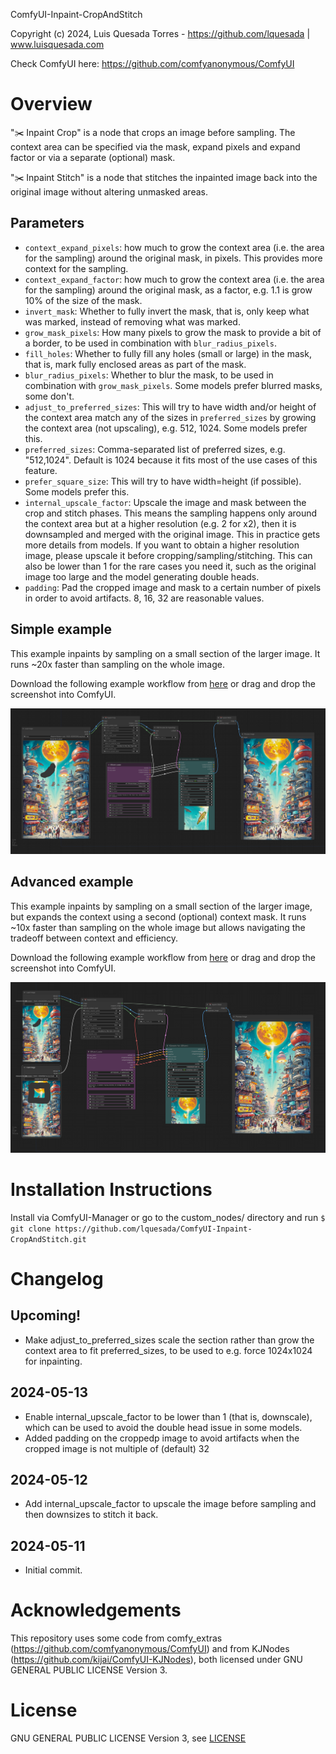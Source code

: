 ComfyUI-Inpaint-CropAndStitch

Copyright (c) 2024, Luis Quesada Torres - https://github.com/lquesada | www.luisquesada.com

Check ComfyUI here: https://github.com/comfyanonymous/ComfyUI

# Overview

"✂️  Inpaint Crop" is a node that crops an image before sampling. The context area can be specified via the mask, expand pixels and expand factor or via a separate (optional) mask.

"✂️  Inpaint Stitch" is a node that stitches the inpainted image back into the original image without altering unmasked areas.

## Parameters
- `context_expand_pixels`: how much to grow the context area (i.e. the area for the sampling) around the original mask, in pixels. This provides more context for the sampling.
- `context_expand_factor`: how much to grow the context area (i.e. the area for the sampling) around the original mask, as a factor, e.g. 1.1 is grow 10% of the size of the mask.
- `invert_mask`: Whether to fully invert the mask, that is, only keep what was marked, instead of removing what was marked.
- `grow_mask_pixels`: How many pixels to grow the mask to provide a bit of a border, to be used in combination with `blur_radius_pixels`.
- `fill_holes`: Whether to fully fill any holes (small or large) in the mask, that is, mark fully enclosed areas as part of the mask.
- `blur_radius_pixels`: Whether to blur the mask, to be used in combination with `grow_mask_pixels`. Some models prefer blurred masks, some don't.
- `adjust_to_preferred_sizes`: This will try to have width and/or height of the context area match any of the sizes in `preferred_sizes` by growing the context area (not upscaling), e.g. 512, 1024. Some models prefer this.
- `preferred_sizes`: Comma-separated list of preferred sizes, e.g. "512,1024". Default is 1024 because it fits most of the use cases of this feature.
- `prefer_square_size`: This will try to have width=height (if possible). Some models prefer this.
- `internal_upscale_factor`: Upscale the image and mask between the crop and stitch phases. This means the sampling happens only around the context area but at a higher resolution (e.g. 2 for x2), then it is downsampled and merged with the original image. This in practice gets more details from models. If you want to obtain a higher resolution image, please upscale it before cropping/sampling/stitching. This can also be lower than 1 for the rare cases you need it, such as the original image too large and the model generating double heads.
- `padding`: Pad the cropped image and mask to a certain number of pixels in order to avoid artifacts. 8, 16, 32 are reasonable values.

## Simple example
This example inpaints by sampling on a small section of the larger image. It runs ~20x faster than sampling on the whole image.

Download the following example workflow from [here](inpaint-cropandstitch_example_workflow.json) or drag and drop the screenshot into ComfyUI.

![Workflow](inpaint-cropandstitch_example_workflow.png)

## Advanced example
This example inpaints by sampling on a small section of the larger image, but expands the context using a second (optional) context mask. It runs ~10x faster than sampling on the whole image but allows navigating the tradeoff between context and efficiency.

Download the following example workflow from [here](inpaint-cropandstitch_example_workflow_advanced.json) or drag and drop the screenshot into ComfyUI.

![Workflow](inpaint-cropandstitch_example_workflow_advanced.png)

# Installation Instructions

Install via ComfyUI-Manager or go to the custom_nodes/ directory and run ```$ git clone https://github.com/lquesada/ComfyUI-Inpaint-CropAndStitch.git```

# Changelog
## Upcoming!
- Make adjust_to_preferred_sizes scale the section rather than grow the context area to fit preferred_sizes, to be used to e.g. force 1024x1024 for inpainting.
## 2024-05-13
- Enable internal_upscale_factor to be lower than 1 (that is, downscale), which can be used to avoid the double head issue in some models.
- Added padding on the croppedp image to avoid artifacts when the cropped image is not multiple of (default) 32
## 2024-05-12
- Add internal_upscale_factor to upscale the image before sampling and then downsizes to stitch it back.
## 2024-05-11
- Initial commit.

# Acknowledgements

This repository uses some code from comfy_extras (https://github.com/comfyanonymous/ComfyUI) and from KJNodes (https://github.com/kijai/ComfyUI-KJNodes), both licensed under GNU GENERAL PUBLIC LICENSE Version 3. 

# License
GNU GENERAL PUBLIC LICENSE Version 3, see [LICENSE](LICENSE)
